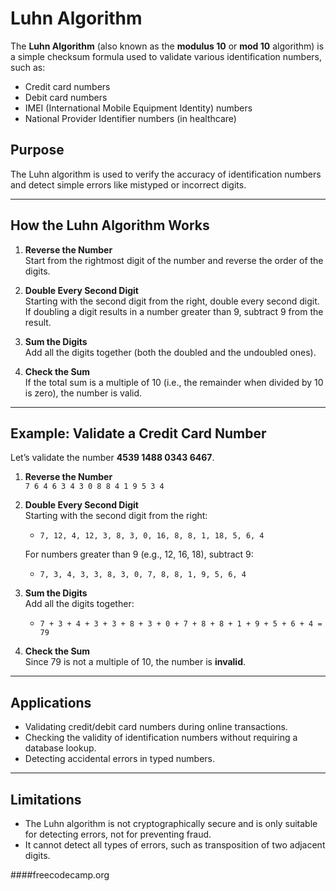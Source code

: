 
# Luhn Algorithm

The **Luhn Algorithm** (also known as the **modulus 10** or **mod 10** algorithm) is a simple checksum formula used to validate various identification numbers, such as:

- Credit card numbers
- Debit card numbers
- IMEI (International Mobile Equipment Identity) numbers
- National Provider Identifier numbers (in healthcare)

## Purpose

The Luhn algorithm is used to verify the accuracy of identification numbers and detect simple errors like mistyped or incorrect digits.

---

## How the Luhn Algorithm Works

1. **Reverse the Number**  
   Start from the rightmost digit of the number and reverse the order of the digits.

2. **Double Every Second Digit**  
   Starting with the second digit from the right, double every second digit. If doubling a digit results in a number greater than 9, subtract 9 from the result.

3. **Sum the Digits**  
   Add all the digits together (both the doubled and the undoubled ones).

4. **Check the Sum**  
   If the total sum is a multiple of 10 (i.e., the remainder when divided by 10 is zero), the number is valid.

---

## Example: Validate a Credit Card Number

Let’s validate the number **4539 1488 0343 6467**.

1. **Reverse the Number**  
   `7 6 4 6 3 4 3 0 8 8 4 1 9 5 3 4`

2. **Double Every Second Digit**  
   Starting with the second digit from the right:
   - `7, 12, 4, 12, 3, 8, 3, 0, 16, 8, 8, 1, 18, 5, 6, 4`

   For numbers greater than 9 (e.g., 12, 16, 18), subtract 9:
   - `7, 3, 4, 3, 3, 8, 3, 0, 7, 8, 8, 1, 9, 5, 6, 4`

3. **Sum the Digits**  
   Add all the digits together:
   - `7 + 3 + 4 + 3 + 3 + 8 + 3 + 0 + 7 + 8 + 8 + 1 + 9 + 5 + 6 + 4 = 79`

4. **Check the Sum**  
   Since 79 is not a multiple of 10, the number is **invalid**.

---

## Applications

- Validating credit/debit card numbers during online transactions.
- Checking the validity of identification numbers without requiring a database lookup.
- Detecting accidental errors in typed numbers.

---

## Limitations

- The Luhn algorithm is not cryptographically secure and is only suitable for detecting errors, not for preventing fraud.
- It cannot detect all types of errors, such as transposition of two adjacent digits.
  
####freecodecamp.org
